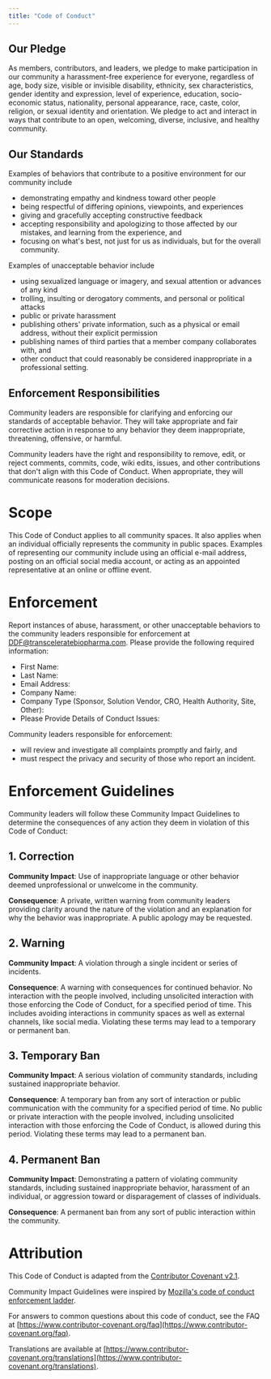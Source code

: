 ```yaml
---
title: "Code of Conduct"
---
```

## Our Pledge

As members, contributors, and leaders, we pledge to make participation in our community a harassment-free experience for everyone, regardless of age, body size, visible or invisible disability, ethnicity, sex characteristics, gender identity and expression, level of experience, education, socio-economic status, nationality, personal appearance, race, caste, color, religion, or sexual identity and orientation.
We pledge to act and interact in ways that contribute to an open, welcoming, diverse, inclusive, and healthy community.

## Our Standards

Examples of behaviors that contribute to a positive environment for our community include

- demonstrating empathy and kindness toward other people
- being respectful of differing opinions, viewpoints, and experiences
- giving and gracefully accepting constructive feedback
- accepting responsibility and apologizing to those affected by our mistakes, and learning from the experience, and
- focusing on what's best, not just for us as individuals, but for the overall community.

Examples of unacceptable behavior include

- using sexualized language or imagery, and sexual attention or advances of any kind
- trolling, insulting or derogatory comments, and personal or political attacks
- public or private harassment
- publishing others' private information, such as a physical or email address, without their explicit permission
- publishing names of third parties that a member company collaborates with, and
- other conduct that could reasonably be considered inappropriate in a professional setting.

## Enforcement Responsibilities

Community leaders are responsible for clarifying and enforcing our standards of acceptable behavior. They will take appropriate and fair corrective action in response to any behavior they deem inappropriate, threatening, offensive, or harmful.

Community leaders have the right and responsibility to remove, edit, or reject comments, commits, code, wiki edits, issues, and other contributions that don't align with this Code of Conduct. When appropriate, they will communicate reasons for moderation decisions.

# Scope

This Code of Conduct applies to all community spaces. It also applies when an individual officially represents the community in public spaces. Examples of representing our community include using an official e-mail address, posting on an official social media account, or acting as an appointed
representative at an online or offline event.

# Enforcement

Report instances of abuse, harassment, or other unacceptable behaviors to the community leaders responsible for enforcement at [DDF@transceleratebiopharma.com](mailto:DDF@transceleratebiopharma.com?subject=Code%20of%20Conduct%20Issues&body=First%20Name:%0D%0ALast%20Name:%0D%0AEmail%20Address:%0D%0ACompany%20Name:%0D%0ACompany%20Type%20(Sponsor,%20Solution%20Vendor,%20CRO,%20Health%20Authority,%20Site,%20Other):%0D%0APlease%20Provide%20Details%20of%20Conduct%20Issues:).  Please provide the following required information:
- First Name:
- Last Name:
- Email Address:
- Company Name:
- Company Type (Sponsor, Solution Vendor, CRO, Health Authority, Site, Other):
- Please Provide Details of Conduct Issues:

Community leaders responsible for enforcement:
- will review and investigate all complaints promptly and fairly, and
- must respect the privacy and security of those who report an incident.

# Enforcement Guidelines

Community leaders will follow these Community Impact Guidelines to determine
the consequences of any action they deem in violation of this Code of Conduct:

## 1. Correction

**Community Impact**: Use of inappropriate language or other behavior deemed
unprofessional or unwelcome in the community.

**Consequence**: A private, written warning from community leaders providing
clarity around the nature of the violation and an explanation for why the
behavior was inappropriate. A public apology may be requested.

## 2. Warning

**Community Impact**: A violation through a single incident or series of
incidents.

**Consequence**: A warning with consequences for continued behavior. No interaction with the people involved, including unsolicited interaction with those enforcing the Code of Conduct, for a specified period of time. This includes avoiding interactions in community spaces as well as external channels, like social media. Violating these terms may lead to a temporary or permanent
ban.

## 3. Temporary Ban

**Community Impact**: A serious violation of community standards, including
sustained inappropriate behavior.

**Consequence**: A temporary ban from any sort of interaction or public communication with the community for a specified period of time. No public or private interaction with the people involved, including unsolicited interaction with those enforcing the Code of Conduct, is allowed during this period. Violating these terms may lead to a permanent ban.

## 4. Permanent Ban

**Community Impact**: Demonstrating a pattern of violating community standards, including sustained inappropriate behavior, harassment of an individual, or aggression toward or disparagement of classes of individuals.

**Consequence**: A permanent ban from any sort of public interaction within the community.

# Attribution

This Code of Conduct is adapted from the [Contributor Covenant v2.1](https://www.contributor-covenant.org/version/2/1/code_of_conduct.html).

Community Impact Guidelines were inspired by 
[Mozilla's code of conduct enforcement ladder](https://github.com/mozilla/diversity).

For answers to common questions about this code of conduct, see the FAQ at
[https://www.contributor-covenant.org/faq](https://www.contributor-covenant.org/faq). 

Translations are available at
[https://www.contributor-covenant.org/translations](https://www.contributor-covenant.org/translations).
